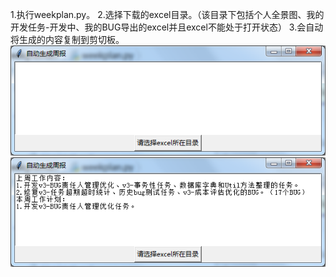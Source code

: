 1.执行weekplan.py。
2.选择下载的excel目录。（该目录下包括个人全景图、我的开发任务-开发中、我的BUG导出的excel并且excel不能处于打开状态）
3.会自动将生成的内容复制到剪切板。
![Alt text](./image/1.png)
![Alt text](./image/2.png)